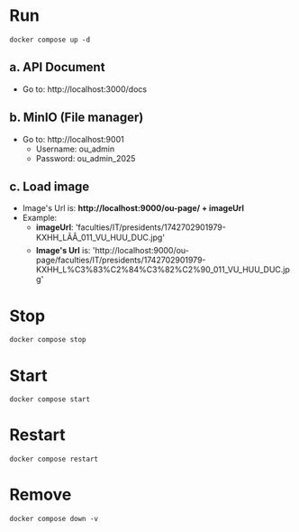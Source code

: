 # Run

```
docker compose up -d
```

## a. API Document

- Go to: http://localhost:3000/docs

## b. MinIO (File manager)

- Go to: http://localhost:9001
  - Username: ou_admin
  - Password: ou_admin_2025

## c. Load image

- Image's Url is: **http://localhost:9000/ou-page/ + imageUrl**
- Example:
  - **imageUrl**: 'faculties/IT/presidents/1742702901979-KXHH_LÃÂ_011_VU_HUU_DUC.jpg'
  - **Image's Url** is: 'http://localhost:9000/ou-page/faculties/IT/presidents/1742702901979-KXHH_L%C3%83%C2%84%C3%82%C2%90_011_VU_HUU_DUC.jpg'

# Stop

```
docker compose stop
```

# Start

```
docker compose start
```

# Restart

```
docker compose restart
```

# Remove

```
docker compose down -v
```

